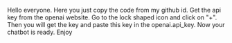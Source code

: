 Hello everyone.
Here you just copy the code from my github id.
Get the api key from the openai website.
Go to the lock shaped icon and click on "+".
Then you will get the key and paste this key in the openai.api_key.
Now your chatbot is ready.
Enjoy
